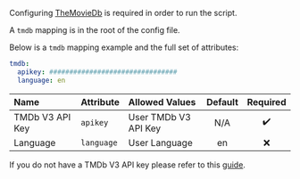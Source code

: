 Configuring [TheMovieDb](https://www.themoviedb.org/) is required in order to run the script. 

A `tmdb` mapping is in the root of the config file.

Below is a `tmdb` mapping example and the full set of attributes:
```yaml
tmdb:
  apikey: ################################
  language: en
```

| Name            | Attribute  | Allowed Values       | Default |      Required      |
|:----------------|:-----------|:---------------------|:-------:|:------------------:|
| TMDb V3 API Key | `apikey`   | User TMDb V3 API Key |   N/A   | :heavy_check_mark: |
| Language        | `language` | User Language        |   en    |        :x:         |

If you do not have a TMDb V3 API key please refer to this [guide](https://developers.themoviedb.org/3/getting-started/introduction).
